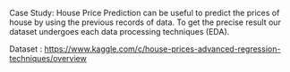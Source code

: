 Case Study: 
House Price Prediction can be useful to predict the prices of house by using the previous records of data. To get the precise result our dataset undergoes each data processing techniques (EDA).

Dataset : https://www.kaggle.com/c/house-prices-advanced-regression-techniques/overview
